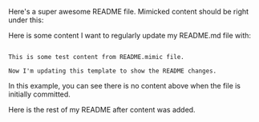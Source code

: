 Here's a super awesome README file. Mimicked content should be right under this:

<!--MIMIC_START-->
Here is some content I want to regularly update my README.md file with:

```

This is some test content from README.mimic file.

Now I'm updating this template to show the README changes.

```
<!--MIMIC_END-->

In this example, you can see there is no content above when the file is initially committed.

Here is the rest of my README after content was added.